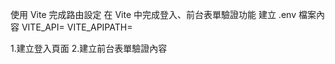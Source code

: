 使用 Vite 完成路由設定
在 Vite 中完成登入、前台表單驗證功能
建立 .env 檔案內容
    VITE_API=
    VITE_APIPATH=


1.建立登入頁面
2.建立前台表單驗證內容